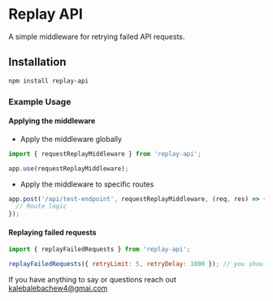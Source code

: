 # Replay API

A simple middleware for retrying failed API requests.

## Installation

```bash
npm install replay-api
```
### Example Usage
#### Applying the middleware
- Apply the middleware globally
``` javascript
import { requestReplayMiddleware } from 'replay-api';

app.use(requestReplayMiddleware);

```
- Apply the middleware to specific routes
``` javascript
app.post('/api/test-endpoint', requestReplayMiddleware, (req, res) => {
  // Route logic
});
```
#### Replaying failed requests

``` javascript
import { replayFailedRequests } from 'replay-api';

replayFailedRequests({ retryLimit: 5, retryDelay: 1000 }); // you should configure your retry limit and retry delay tho
```

If you have anything to say or questions reach out kalebalebachew4@gmai.com